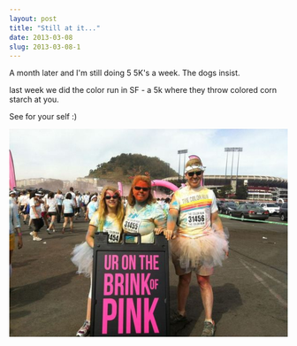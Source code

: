 ```yaml
---
layout: post
title: "Still at it..."
date: 2013-03-08
slug: 2013-03-08-1
---
```


A month later and I&apos;m still doing 5 5K&apos;s a week.  The dogs insist.  

last week we did the color run in SF - a 5k where they throw colored corn starch at you.  

See for your self :)

 ![](/images/assets/399434_10151486247584169_1205700212_n-thumb-600x447-266.jpg) 
